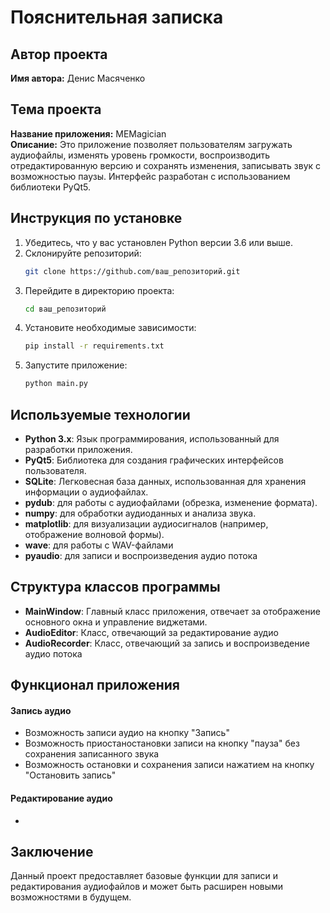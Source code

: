 # Пояснительная записка

## Автор проекта
**Имя автора:** Денис Масяченко

## Тема проекта
**Название приложения:** MEMagician  
**Описание:** Это приложение позволяет пользователям загружать аудиофайлы,
изменять уровень громкости, воспроизводить отредактированную версию и сохранять изменения, записывать звук с возможностью паузы. Интерфейс разработан с использованием библиотеки PyQt5.

## Инструкция по установке
1. Убедитесь, что у вас установлен Python версии 3.6 или выше.
2. Склонируйте репозиторий:
   ```bash
   git clone https://github.com/ваш_репозиторий.git
   ```
3. Перейдите в директорию проекта:
   ```bash
   cd ваш_репозиторий
   ```
4. Установите необходимые зависимости:
   ```bash
   pip install -r requirements.txt
   ```
5. Запустите приложение:
   ```bash
   python main.py
   ```

## Используемые технологии
- **Python 3.x**: Язык программирования, использованный для разработки приложения.
- **PyQt5**: Библиотека для создания графических интерфейсов пользователя.
- **SQLite**: Легковесная база данных, использованная для хранения информации о аудиофайлах.
- **pydub**: для работы с аудиофайлами (обрезка, изменение формата). 
- **numpy**: для обработки аудиоданных и анализа звука. 
- **matplotlib**: для визуализации аудиосигналов (например, отображение волновой формы).
- **wave**: для работы с WAV-файлами
- **pyaudio**: для записи и воспроизведения аудио потока

## Структура классов программы
- **MainWindow**: Главный класс приложения, отвечает за отображение основного окна и управление виджетами.
- **AudioEditor**: Класс, отвечающий за редактирование аудио
- **AudioRecorder**: Класс, отвечающий за запись и воспроизведение аудио потока

## Функционал приложения
#### Запись аудио
- Возможность записи аудио на кнопку "Запись"
- Возможность приостаностановки записи на кнопку "пауза" без сохранения записанного звука
- Возможность остановки и сохранения записи нажатием на кнопку "Остановить запись"
#### Редактирование аудио
- 

## Заключение
Данный проект предоставляет базовые функции для записи и редактирования аудиофайлов и может быть расширен новыми возможностями в будущем.